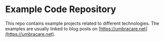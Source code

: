 # Example Code Repository

This repo contains example projects related to different technologies.
The examples are usually linked to blog posts on [https://umbracare.net](https://umbracare.net).
